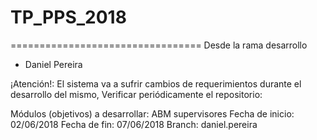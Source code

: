# TP_PPS_2018

=================================
Desde la rama desarrollo
+ Daniel Pereira

¡Atención!:  El sistema va a sufrir cambios de requerimientos durante el desarrollo del mismo, Verificar periódicamente el repositorio:

Módulos (objetivos) a desarrollar: ABM supervisores
Fecha de inicio: 02/06/2018
Fecha de fin: 07/06/2018
Branch: daniel.pereira